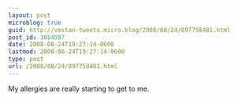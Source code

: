 ```yaml
---
layout: post
microblog: true
guid: http://vmstan-tweets.micro.blog/2008/08/24/897758481.html
post_id: 3054507
date: 2008-08-24T19:27:14-0600
lastmod: 2008-08-24T19:27:14-0600
type: post
url: /2008/08/24/897758481.html
---
```

My allergies are really starting to get to me.
